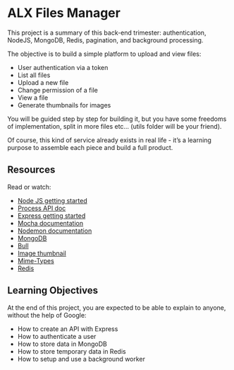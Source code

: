# ALX Files Manager

This project is a summary of this back-end trimester: authentication, NodeJS, MongoDB, Redis, pagination, and background processing.

The objective is to build a simple platform to upload and view files:

- User authentication via a token
- List all files
- Upload a new file
- Change permission of a file
- View a file
- Generate thumbnails for images

You will be guided step by step for building it, but you have some freedoms of implementation, split in more files etc… (utils folder will be your friend).

Of course, this kind of service already exists in real life - it’s a learning purpose to assemble each piece and build a full product.

## Resources

Read or watch:

- [Node JS getting started](https://nodejs.org/en/docs/guides/getting-started-guide/)
- [Process API doc](https://nodejs.org/dist/latest-v14.x/docs/api/process.html)
- [Express getting started](https://expressjs.com/en/starter/installing.html)
- [Mocha documentation](https://mochajs.org/)
- [Nodemon documentation](https://nodemon.io/)
- [MongoDB](https://www.mongodb.com/)
- [Bull](https://optimalbits.github.io/bull/)
- [Image thumbnail](https://www.npmjs.com/package/image-thumbnail)
- [Mime-Types](https://www.npmjs.com/package/mime-types)
- [Redis](https://redis.io/)

## Learning Objectives

At the end of this project, you are expected to be able to explain to anyone, without the help of Google:

- How to create an API with Express
- How to authenticate a user
- How to store data in MongoDB
- How to store temporary data in Redis
- How to setup and use a background worker
